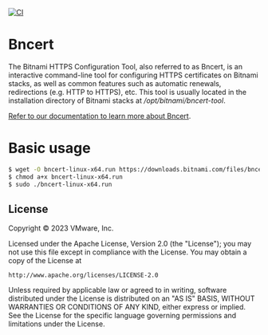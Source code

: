 [![CI](https://github.com/bitnami/bncert/actions/workflows/main.yml/badge.svg)](https://github.com/bitnami/bncert/actions/workflows/main.yml)

# Bncert

The Bitnami HTTPS Configuration Tool, also referred to as Bncert, is an interactive command-line tool for configuring HTTPS certificates on Bitnami stacks, as well as common features such as automatic renewals, redirections (e.g. HTTP to HTTPS), etc. This tool is usually located in the installation directory of Bitnami stacks at */opt/bitnami/bncert-tool*.

[Refer to our documentation to learn more about Bncert](https://docs.bitnami.com/general/how-to/understand-bncert/).

# Basic usage

```bash
$ wget -O bncert-linux-x64.run https://downloads.bitnami.com/files/bncert/latest/bncert-linux-x64.run
$ chmod a+x bncert-linux-x64.run
$ sudo ./bncert-linux-x64.run
```

## License

Copyright &copy; 2023 VMware, Inc.

Licensed under the Apache License, Version 2.0 (the "License");
you may not use this file except in compliance with the License.
You may obtain a copy of the License at

    http://www.apache.org/licenses/LICENSE-2.0

Unless required by applicable law or agreed to in writing, software
distributed under the License is distributed on an "AS IS" BASIS,
WITHOUT WARRANTIES OR CONDITIONS OF ANY KIND, either express or implied.
See the License for the specific language governing permissions and
limitations under the License.
